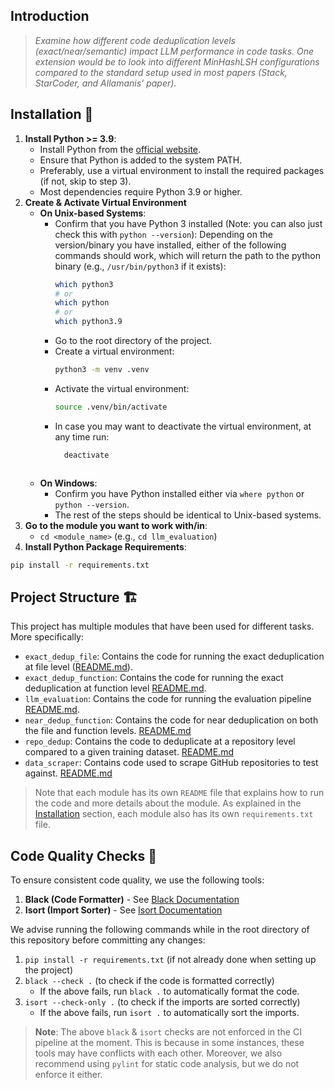 ## Introduction 

> _Examine how different code deduplication levels (exact/near/semantic) impact LLM performance in code tasks.
One extension would be to look into different MinHashLSH configurations compared
to the standard setup used in most papers (Stack, StarCoder, and Allamanis’ paper)._

## Installation 🚀

1. **Install Python >= 3.9**:
    - Install Python from the [official website](https://www.python.org/downloads/).
    - Ensure that Python is added to the system PATH.
    - Preferably, use a virtual environment to install the required packages (if not, skip to step 3).
    - Most dependencies require Python 3.9 or higher.
2. **Create & Activate Virtual Environment**
    - **On Unix-based Systems**:
        - Confirm that you have Python 3 installed (Note: you can also just check this with `python --version`):
          Depending on the version/binary you have installed, either of the following commands should work,
          which will return the path to the python binary (e.g., `/usr/bin/python3` if it exists):
          ```sh
          which python3
          # or
          which python
          # or
          which python3.9
          ```
        - Go to the root directory of the project.
        - Create a virtual environment:
            ```sh
            python3 -m venv .venv
            ```
        - Activate the virtual environment:
          ```sh
          source .venv/bin/activate
          ```
        - In case you may want to deactivate the virtual environment, at any time run:
          ```sh
            deactivate
         ```
    - **On Windows**:
        - Confirm you have Python installed either via `where python` or `python --version`.
        - The rest of the steps should be identical to Unix-based systems.
3. **Go to the module you want to work with/in**:
    - `cd <module_name>` (e.g., `cd llm_evaluation`)
4. **Install Python Package Requirements**:

  ```sh
  pip install -r requirements.txt
  ```

## Project Structure 🏗️

This project has multiple modules that have been used for different tasks. More specifically:

* `exact_dedup_file`: Contains the code for running the exact deduplication at file
  level ([README.md](exact_dedup_file/README.md)).
* `exact_dedup_function`: Contains the code for running the exact deduplication at function
  level [README.md](exact_dedup_function/README.md).
* `llm_evaluation`: Contains the code for running the evaluation pipeline [README.md](llm_evaluation/README.md).
* `near_dedup_function`: Contains the code for near deduplication on both the file and function
  levels. [README.md](near_dedup_function/README.md)
* `repo_dedup`: Contains the code to deduplicate at a repository level compared to a given training
  dataset. [README.md](repo_dedup/README.md)
* `data_scraper`: Contains code used to scrape GitHub repositories to test against. [README.md](data_scraper/README.md)

> Note that each module has its own `README` file that explains how to run the code and more details about the module.
> As explained in the [Installation](#installation-) section, each module also has its own `requirements.txt` file.

## Code Quality Checks 🧹

To ensure consistent code quality, we use the following tools:

1. **Black (Code Formatter)** - See [Black Documentation](https://black.readthedocs.io/en/stable/)
2. **Isort (Import Sorter)** - See [Isort Documentation](https://pycqa.github.io/isort/)

We advise running the following commands while in the root directory of this repository before committing any changes:

1. `pip install -r requirements.txt` (if not already done when setting up the project)
2. `black --check .` (to check if the code is formatted correctly)
    - If the above fails, run `black .` to automatically format the code.
3. `isort --check-only .` (to check if the imports are sorted correctly)
    - If the above fails, run `isort .` to automatically sort the imports.

> **Note**: The above `black` & `isort` checks are not enforced in the CI pipeline at the moment.
> This is because in some instances, these tools may have conflicts with each other.
> Moreover, we also recommend using `pylint` for static code analysis, but we do not enforce it either.
